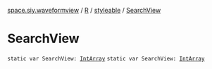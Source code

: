 [space.siy.waveformview](../../index.md) / [R](../index.md) / [styleable](index.md) / [SearchView](./-search-view.md)

# SearchView

`static var SearchView: `[`IntArray`](https://kotlinlang.org/api/latest/jvm/stdlib/kotlin/-int-array/index.html)
`static var SearchView: `[`IntArray`](https://kotlinlang.org/api/latest/jvm/stdlib/kotlin/-int-array/index.html)